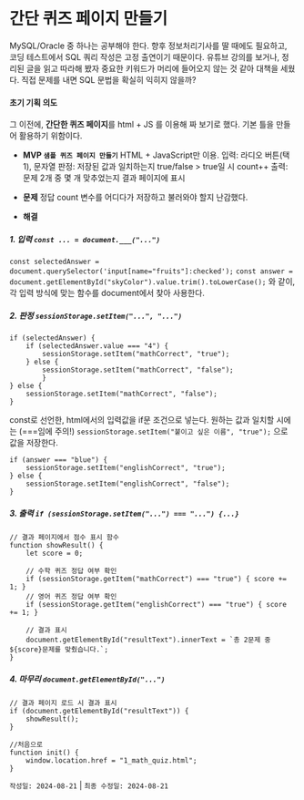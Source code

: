 # 간단 퀴즈 페이지 만들기


MySQL/Oracle 중 하나는 공부해야 한다. 향후 정보처리기사를 딸 때에도 필요하고, 코딩 테스트에서 SQL 쿼리 작성은 고정 출연이기 때문이다. 유튜브 강의를 보거나, 정리된 글을 읽고 따라해 봤자 중요한 키워드가 머리에 들어오지 않는 것 같아 대책을 세웠다. 직접 문제를 내면 SQL 문법을 확실히 익히지 않을까?

#### 초기 기획 의도
그 이전에, **간단한 퀴즈 페이지**를 html + JS 를 이용해 짜 보기로 했다. 기본 틀을 만들어 활용하기 위함이다.


- **MVP `샘플 퀴즈 페이지 만들기`** HTML + JavaScript만 이용.
    입력: 라디오 버튼(택 1), 문자열
    판정: 저장된 값과 일치하는지 true/false > true일 시 count++
    출력: 문제 2개 중 몇 개 맞추었는지 결과 페이지에 표시

- **문제** 정답 count 변수를 어디다가 저장하고 불러와야 할지 난감했다.

- **해결** 

##### 1. 입력 `const ... = document.___("...")`
`const selectedAnswer = document.querySelector('input[name="fruits"]:checked');`
`const answer = document.getElementById("skyColor").value.trim().toLowerCase();`
와 같이, 각 입력 방식에 맞는 함수를 document에서 찾아 사용한다.

#####  2. 판정 `sessionStorage.setItem("...", "...")`

``` 
if (selectedAnswer) {
    if (selectedAnswer.value === "4") {
        sessionStorage.setItem("mathCorrect", "true");
    } else {
        sessionStorage.setItem("mathCorrect", "false");
        }
} else {
    sessionStorage.setItem("mathCorrect", "false");
}
```
const로 선언한, html에서의 입력값을 if문 조건으로 넣는다. 원하는 값과 일치할 시에는 (===임에 주의!) `sessionStorage.setItem("붙이고 싶은 이름", "true");` 으로 값을 저장한다.

```
if (answer === "blue") {
    sessionStorage.setItem("englishCorrect", "true");
} else {
    sessionStorage.setItem("englishCorrect", "false");
}
```

##### 3. 출력 `if (sessionStorage.setItem("...") === "...") {...}`

```
// 결과 페이지에서 점수 표시 함수
function showResult() {
    let score = 0;

    // 수학 퀴즈 정답 여부 확인
    if (sessionStorage.getItem("mathCorrect") === "true") { score += 1; }
    // 영어 퀴즈 정답 여부 확인
    if (sessionStorage.getItem("englishCorrect") === "true") { score += 1; }

    // 결과 표시
    document.getElementById("resultText").innerText = `총 2문제 중 ${score}문제를 맞췄습니다.`;
}
```

##### 4. 마무리 `document.getElementById("...")`

```
// 결과 페이지 로드 시 결과 표시
if (document.getElementById("resultText")) {
    showResult();
}

//처음으로
function init() {
    window.location.href = "1_math_quiz.html";
}
```



`작성일: 2024-08-21` | `최종 수정일: 2024-08-21`